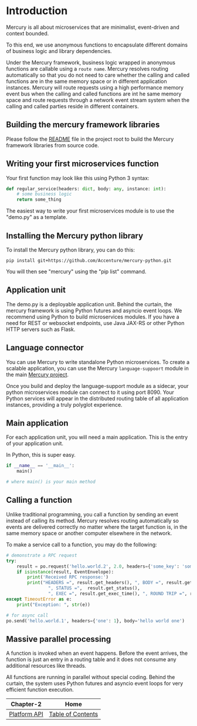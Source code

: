 # Introduction

Mercury is all about microservices that are minimalist, event-driven and context bounded.

To this end, we use anonymous functions to encapsulate different domains of business logic and library dependencies.

Under the Mercury framework, business logic wrapped in anonymous functions are callable using a `route name`. 
Mercury resolves routing automatically so that you do not need to care whether the calling and called functions 
are in the same memory space or in different application instances. Mercury will route requests using a high 
performance memory event bus when the calling and called functions are int he same memory space and route requests 
through a network event stream system when the calling and called parties reside in different containers.

## Building the mercury framework libraries

Please follow the [README](../../README.md) file in the project root to build the Mercury framework libraries from 
source code.

## Writing your first microservices function

Your first function may look like this using Python 3 syntax:
```python
def regular_service(headers: dict, body: any, instance: int):
    # some business logic
    return some_thing
```

The easiest way to write your first microservices module is to use the "demo.py" as a template.

## Installing the Mercury python library

To install the Mercury python library, you can do this:

```shell
pip install git+https://github.com/Accenture/mercury-python.git
```

You will then see "mercury" using the "pip list" command.

## Application unit

The demo.py is a deployable application unit. Behind the curtain, the mercury framework is using Python futures and 
asyncio event loops. We recommend using Python to build microservices modules. If you have a need for REST or websocket 
endpoints, use Java JAX-RS or other Python HTTP servers such as Flask.

## Language connector

You can use Mercury to write standalone Python microservices. 
To create a scalable application, you can use the Mercury `language-suppoort` module in the main
[Mercury project](https://github.com/Accenture/mercury/tree/master/language-packs/language-support). 

Once you build and deploy the language-support module as a sidecar, your python microservices module can connect 
to it using port 8090. Your Python services will appear in the distributed routing table of all application instances, 
providing a truly polyglot experience.

## Main application

For each application unit, you will need a main application. This is the entry of your application unit.

In Python, this is super easy.

```python
if __name__ == '__main__':
    main()

# where main() is your main method
```

## Calling a function

Unlike traditional programming, you call a function by sending an event instead of calling its method. 
Mercury resolves routing automatically so events are delivered correctly no matter where the target function is, 
in the same memory space or another computer elsewhere in the network.

To make a service call to a function, you may do the following:

```python
# demonstrate a RPC request
try:
    result = po.request('hello.world.2', 2.0, headers={'some_key': 'some_value'}, body='hello world')
    if isinstance(result, EventEnvelope):
        print('Received RPC response:')
        print("HEADERS =", result.get_headers(), ", BODY =", result.get_body(),
                ", STATUS =",  result.get_status(),
                ", EXEC =", result.get_exec_time(), ", ROUND TRIP =", result.get_round_trip(), "ms")
except TimeoutError as e:
    print("Exception: ", str(e))

# for async call
po.send('hello.world.1', headers={'one': 1}, body='hello world one')
```

## Massive parallel processing

A function is invoked when an event happens. Before the event arrives, the function is just an entry in a routing 
table and it does not consume any additional resources like threads.

All functions are running in parallel without special coding. Behind the curtain, the system uses Python futures and 
asyncio event loops for very efficient function execution.


| Chapter-2                           | Home                                     |
| :----------------------------------:|:----------------------------------------:|
| [Platform API](CHAPTER-2.md)        | [Table of Contents](TABLE-OF-CONTENTS.md)|


